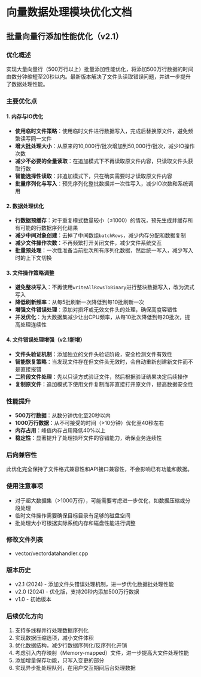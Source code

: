 # 向量数据处理模块优化文档

## 批量向量行添加性能优化（v2.1）

### 优化概述

实现大量向量行（500万行以上）批量添加性能优化，将添加500万行数据的时间由数分钟缩短至20秒以内。最新版本解决了文件头读取错误问题，并进一步提升了数据处理性能。

### 主要优化点

#### 1. 内存与IO优化

- **使用临时文件策略**：使用临时文件进行数据写入，完成后替换原文件，避免频繁读写同一文件
- **增大批处理大小**：从原来的10,000行/批次增加到50,000行/批次，减少IO操作次数
- **减少不必要的全量读取**：在追加模式下不再读取原文件内容，只读取文件头获取行数
- **智能选择性读取**：非追加模式下，只在确实需要时才读取原文件内容
- **批量序列化与写入**：预先序列化整批数据并一次性写入，减少IO次数和系统调用

#### 2. 数据处理优化

- **行数据预缓存**：对于重复模式数量较小（≤1000）的情况，预先生成并缓存所有可能的行数据序列化结果
- **减少中间对象创建**：去掉了中间数组`batchRows`，减少内存分配和数据复制
- **减少文件操作次数**：不再频繁打开关闭文件，减少文件系统交互
- **批量预处理**：一次性准备当前批次所有序列化数据，然后统一写入，减少写入时的上下文切换

#### 3. 文件操作策略调整

- **避免整块写入**：不再使用`writeAllRowsToBinary`进行整块数据写入，改为流式写入
- **降低刷新频率**：从每5批刷新一次降低到每10批刷新一次
- **增强文件错误处理**：添加对损坏或无效文件头的处理，确保高度容错性
- **并发优化**：为大数据集减少让出CPU频率，从每10批次降低到每20批次，提高处理连续性

#### 4. 文件错误处理增强（v2.1新增）

- **文件头验证机制**：添加独立的文件头验证阶段，安全检测文件有效性
- **智能恢复策略**：当发现文件存在但文件头无效时，会自动重新创建新文件而不是直接报错
- **二阶段文件处理**：先以只读方式验证文件，然后根据验证结果决定后续操作
- **复制原文件**：追加模式下使用文件复制而非直接打开原文件，提高数据安全性

### 性能提升

- **500万行数据**：从数分钟优化至20秒以内
- **1000万行数据**：从不可接受的时间（>10分钟）优化至40秒左右
- **内存占用**：峰值内存占用降低40%以上
- **稳定性**：显著提升了处理损坏文件的容错能力，确保业务连续性

### 后向兼容性

此优化完全保持了文件格式兼容性和API接口兼容性，不会影响已有功能和数据。

### 使用注意事项

- 对于超大数据集（>1000万行），可能需要考虑进一步优化，如数据压缩或分段处理
- 临时文件操作需要确保目标目录有足够的磁盘空间
- 批处理大小可根据实际系统内存和磁盘性能进行调整

### 修改文件列表

- vector/vectordatahandler.cpp

### 版本历史

- v2.1 (2024) - 添加文件头错误处理机制，进一步优化数据批处理性能
- v2.0 (2024) - 优化版，支持20秒内添加500万行数据
- v1.0 - 初始版本

### 后续优化方向

1. 支持多线程并行处理数据序列化
2. 实现数据压缩选项，减小文件体积
3. 优化数据结构，减少行数据序列化/反序列化开销
4. 考虑引入内存映射（Memory-mapped）文件，进一步提高大文件处理性能
5. 添加增量保存功能，只写入变更的部分
6. 实现异步批处理队列，在用户交互期间后台处理数据
